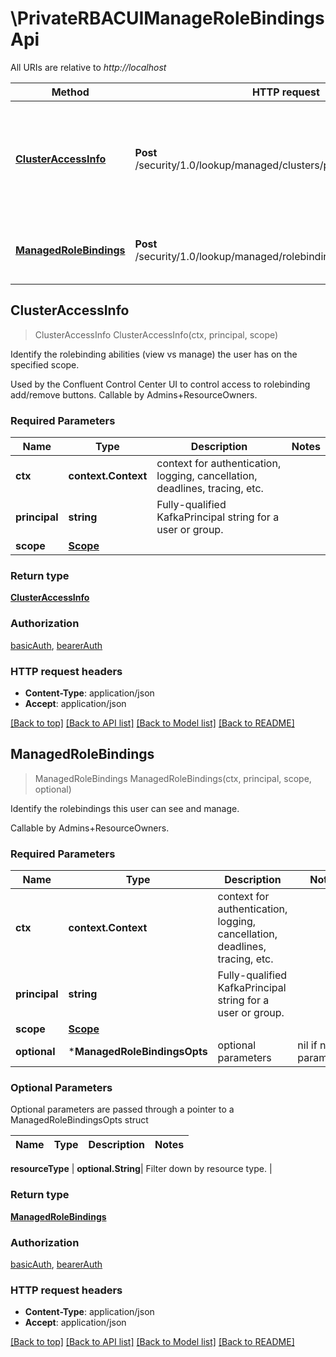 # \PrivateRBACUIManageRoleBindingsApi

All URIs are relative to *http://localhost*

Method | HTTP request | Description
------------- | ------------- | -------------
[**ClusterAccessInfo**](PrivateRBACUIManageRoleBindingsApi.md#ClusterAccessInfo) | **Post** /security/1.0/lookup/managed/clusters/principal/{principal} | Identify the rolebinding abilities (view vs manage) the user has on the specified scope.
[**ManagedRoleBindings**](PrivateRBACUIManageRoleBindingsApi.md#ManagedRoleBindings) | **Post** /security/1.0/lookup/managed/rolebindings/principal/{principal} | Identify the rolebindings this user can see and manage.



## ClusterAccessInfo

> ClusterAccessInfo ClusterAccessInfo(ctx, principal, scope)

Identify the rolebinding abilities (view vs manage) the user has on the specified scope.

Used by the Confluent Control Center UI to control access to rolebinding add/remove buttons.  Callable by Admins+ResourceOwners. 

### Required Parameters


Name | Type | Description  | Notes
------------- | ------------- | ------------- | -------------
**ctx** | **context.Context** | context for authentication, logging, cancellation, deadlines, tracing, etc.
**principal** | **string**| Fully-qualified KafkaPrincipal string for a user or group. | 
**scope** | [**Scope**](Scope.md)|  | 

### Return type

[**ClusterAccessInfo**](ClusterAccessInfo.md)

### Authorization

[basicAuth](../README.md#basicAuth), [bearerAuth](../README.md#bearerAuth)

### HTTP request headers

- **Content-Type**: application/json
- **Accept**: application/json

[[Back to top]](#) [[Back to API list]](../README.md#documentation-for-api-endpoints)
[[Back to Model list]](../README.md#documentation-for-models)
[[Back to README]](../README.md)


## ManagedRoleBindings

> ManagedRoleBindings ManagedRoleBindings(ctx, principal, scope, optional)

Identify the rolebindings this user can see and manage.

Callable by Admins+ResourceOwners.

### Required Parameters


Name | Type | Description  | Notes
------------- | ------------- | ------------- | -------------
**ctx** | **context.Context** | context for authentication, logging, cancellation, deadlines, tracing, etc.
**principal** | **string**| Fully-qualified KafkaPrincipal string for a user or group. | 
**scope** | [**Scope**](Scope.md)|  | 
 **optional** | ***ManagedRoleBindingsOpts** | optional parameters | nil if no parameters

### Optional Parameters

Optional parameters are passed through a pointer to a ManagedRoleBindingsOpts struct


Name | Type | Description  | Notes
------------- | ------------- | ------------- | -------------


 **resourceType** | **optional.String**| Filter down by resource type. | 

### Return type

[**ManagedRoleBindings**](ManagedRoleBindings.md)

### Authorization

[basicAuth](../README.md#basicAuth), [bearerAuth](../README.md#bearerAuth)

### HTTP request headers

- **Content-Type**: application/json
- **Accept**: application/json

[[Back to top]](#) [[Back to API list]](../README.md#documentation-for-api-endpoints)
[[Back to Model list]](../README.md#documentation-for-models)
[[Back to README]](../README.md)

